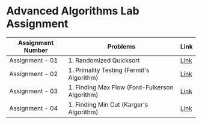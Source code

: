 # Advanced Algorithms Lab Assignment

| Assignment Number | Problems                                       | Link                     |
| ----------------- | ---------------------------------------------- | ------------------------ |
| Assignment - 01   | 1. Randomized Quicksort                        | [Link](./Assignment-01/) |
| Assignment - 02   | 1. Primality Testing (Fermit's Algorithm)      | [Link](./Assignment-02/) |
| Assignment - 03   | 1. Finding Max Flow (Ford-Fulkerson Algorithm) | [Link](./Assignment-03/) |
| Assignment - 04   | 1. Finding Min Cut (Karger's Algorithm)        | [Link](./Assignment-04/) |
